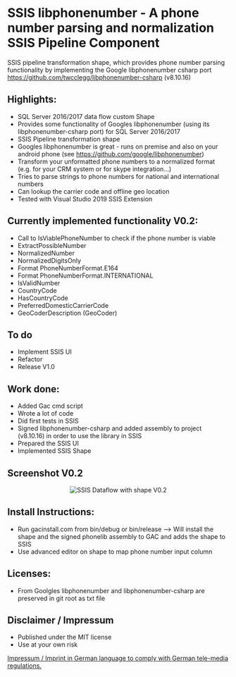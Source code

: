 # SSIS libphonenumber - A phone number parsing and normalization SSIS Pipeline Component
SSIS pipeline transformation shape, which provides phone number parsing functionality by implementing the Google libphonenumber csharp port https://github.com/twcclegg/libphonenumber-csharp (v8.10.16)

## Highlights:
* SQL Server 2016/2017 data flow custom Shape
* Provides some functionality of Googles libphonenumber (using its libphonenumber-csharp port) for SQL Server 2016/2017
* SSIS Pipeline transformation shape
* Googles libphonenumber is great - runs on premise and also on your android phone (see https://github.com/google/libphonenumber)
* Transform your unformatted phone numbers to a normalized format (e.g. for your CRM system or for skype integration...)
* Tries to parse strings to phone numbers for national and international numbers
* Can lookup the carrier code and offline geo location
* Tested with Visual Studio 2019 SSIS Extension

## Currently implemented functionality V0.2:
* Call to IsViablePhoneNumber to check if the phone number is viable
* ExtractPossibleNumber
* NormalizedNumber
* NormalizedDigitsOnly
* Format PhoneNumberFormat.E164
* Format PhoneNumberFormat.INTERNATIONAL
* IsValidNumber
* CountryCode
* HasCountryCode
* PreferredDomesticCarrierCode
* GeoCoderDescription (GeoCoder)

## To do
* Implement SSIS UI
* Refactor
* Release V1.0

## Work done:
* Added Gac cmd script
* Wrote a lot of code
* Did first tests in SSIS
* Signed libphonenumber-csharp and added assembly to project (v8.10.16) in order to use the library in SSIS
* Prepared the SSIS UI
* Implemented SSIS Shape

## Screenshot V0.2

<p align="center">
  <img src="../master/Screenshots/1_Capture_V0.2.JPG" title="SSIS Dataflow with shape V0.2">
</p>

## Install Instructions:
* Run gacinstall.com from bin/debug or bin/release --> Will install the shape and the signed phonelib assembly to GAC and adds the shape to SSIS
* Use advanced editor on shape to map phone number input column

## Licenses:
* From Goolgles libphonenumber and libphonenumber-csharp are preserved in git root as txt file

## Disclaimer / Impressum

* Published under the MIT license
* Use at your own risk

<a href="https://github.com/ChrisMayor/Impressum">Impressum / Imprint in German language to comply with German tele-media regulations.</a>
